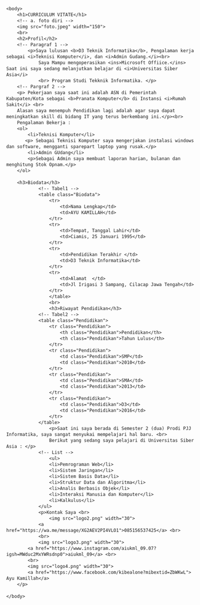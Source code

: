 <!doctype html>
<html lang="en">
    <!-- Nama   : Ayu Kamillah
        NIM : 230401020015
        Kelas   : IT201
        Mata Kuliah : Pemrograman Web 1 -->
    <head>
        <title> TUGAS 1 CV AYU KAMILLAH </title>
        <!-- menghubungkan dengan css external -->
        <link rel="stylesheet" href="styles.css">
    </head>
   
    <body>
        <h1>CURRICULUM VITATE</h1>
        <!-- a. foto diri -->
        <img src="foto.jpeg" width="150">
        <br>
        <h2>Profil</h2>
        <!-- Paragraf 1 -->
            <p>Saya lulusan <b>D3 Teknik Informatika</b>, Pengalaman kerja sebagai <i>Teknisi Komputer</i>, dan <i>Admin Gudang.</i><br>
                Saya Mampu mengoperasikan <ins>Microsoft Offiice.</ins> Saat ini saya sedang melanjutkan belajar di <i>Universitas Siber Asia</i>
                <br> Program Studi Tekknik Informatika. </p> 
        <!-- Pargraf 2 -->
        <p> Pekerjaan saya saat ini adalah ASN di Pemerintah Kabupaten/Kota sebagai <b>Pranata Komputer</b> di Instansi <i>Rumah Sakit</i> <br>
        Alasan saya menempuh Pendidikan lagi adalah agar saya dapat meningkatkan skill di bidang IT yang terus berkembang ini.</p><br>
        Pengalaman Bekerja :
        <ol>
            <li>Teknisi Komputer</li>
           <p> Sebagai Teknisi Komputer saya mengerjakan instalasi windows dan software, mengganti sparepart laptop yang rusak.</p>
            <li>Admin GUdang</li>
            <p>Sebagai Admin saya membuat laporan harian, bulanan dan menghitung Stok Opnam.</p>
        </ol>
            
        <h3>Biodata</h3>
                <!-- Tabel1 -->
                <table class="Biodata">
                    <tr>
                        <td>Nama Lengkap</td>
                        <td>AYU KAMILLAH</td>
                    </tr>
                    <tr>
                        <td>Tempat, Tanggal Lahir</td>
                        <td>Ciamis, 25 Januari 1995</td>
                    </tr>
                    <tr>
                        <td>Pendidikan Terakhir </td>
                        <td>D3 Teknik Informatika</td>
                    </tr>
                    <tr>
                        <td>Alamat  </td>
                        <td>Jl Irigasi 3 Sampang, Cilacap Jawa Tengah</td>
                    </tr>
                    </table>
                    <br>
                    <h3>Riwayat Pendidikan</h3>
                <!-- Tabel2 -->
                <table class="Pendidikan">
                    <tr class="Pendidikan">
                        <th class="Pendidikan">Pendidikan</th>
                        <th class="Pendidikan">Tahun Lulus</th>
                    </tr>
                    <tr class="Pendidikan">
                        <td class="Pendidikan">SMP</td>
                        <td class="Pendidikan">2010</td>
                    </tr>
                    <tr class="Pendidikan">
                        <td class="Pendidikan">SMA</td>
                        <td class="Pendidikan">2013</td>
                    </tr>
                    <tr class="Pendidikan">
                        <td class="Pendidikan">D3</td>
                        <td class="Pendidikan">2016</td>
                    </tr>
                </table>
                    <p>Saat ini saya berada di Semester 2 (dua) Prodi PJJ Informatika, saya sangat menyukai mempelajari hal baru. <br>
                    Berikut yang sedang saya pelajari di Universitas Siber Asia : </p>
                <!-- List -->
                    <ul>
                    <li>Pemrograman Web</li>
                    <li>Sistem Jaringan</li>
                    <li>Sistem Basis Data</li>
                    <li>Struktur Data dan Algoritma</li>
                    <li>Analis Berbasis Objek</li>
                    <li>Interaksi Manusia dan Komputer</li>
                    <li>Kalkulus</li>
                </ul>
                <p>Kontak Saya <br>
                    <img src="logo2.png" width="30">
                <a href="https://wa.me/message/XG2AEV2PI4VLO1">085156537425</a> <br>
                <br>
                <img src="logo3.png" width="30">
            <a href="https://www.instagram.com/aiukml_09.07?igsh=MWduc2MxYWRsdnp0">aiukml_09</a> <br>
            <br>
            <img src="logo4.png" width="30">
            <a href="https://www.facebook.com/kibealone?mibextid=ZbWKwL"> Ayu Kamillah</a>
        </p>
                
    </body>
</html>
